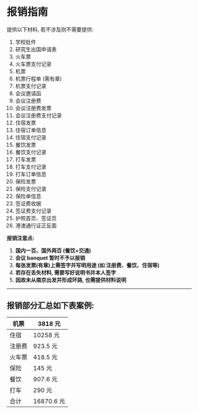 # 报销指南

提供以下材料, 若不涉及则不需要提供:

1. 学校批件
2. 研究生出国申请表
3. 火车票
4. 火车票支付记录
5. 机票
6. 机票行程单 (需有章)
7. 机票支付记录
8. 会议邀请函
9. 会议注册费
10. 会议注册费发票
11. 会议注册费支付记录
12. 住宿发票
13. 住宿订单信息
14. 住宿支付记录
15. 餐饮发票
16. 餐饮支付记录
17. 打车发票
18. 打车支付记录
19. 打车订单信息
20. 保险发票
21. 保险支付记录
22. 保险单信息
23. 签证费收据
24. 签证费支付记录
25. 护照首页、签证页
26. 港澳通行证正反面


**报销注意点:** 

1. **国内一百、国外两百 (餐饮+交通)**
2. **会议 banquet 暂时不予以报销**
3. **每张发票(有章)上需签字并写明用途 (如 注册费、餐饮、住宿等)**
4. **若存在丢失材料, 需要写好说明书并本人签字**
5. **因故未从南京出发并形成环路, 也需提供材料说明**
----------



## 报销部分汇总如下表案例:
| 机票  | 3818 元    |
| --- | --------- |
| 住宿  | 10258 元   |
| 注册费 | 923.5 元   |
| 火车票 | 418.5 元   |
| 保险  | 145 元     |
| 餐饮  | 907.6 元   |
| 打车  | 290 元     |
| 合计  | 16870.6 元 |


